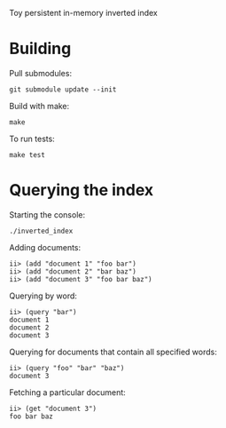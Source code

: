 Toy persistent in-memory inverted index

# Building

Pull submodules:

    git submodule update --init 

Build with make:

    make

To run tests:

    make test


# Querying the index

Starting the console:

    ./inverted_index

Adding documents:

    ii> (add "document 1" "foo bar")
    ii> (add "document 2" "bar baz")
    ii> (add "document 3" "foo bar baz")

Querying by word:

    ii> (query "bar")
    document 1
    document 2
    document 3

Querying for documents that contain all specified words:

    ii> (query "foo" "bar" "baz")
    document 3

Fetching a particular document:

    ii> (get "document 3")
    foo bar baz
